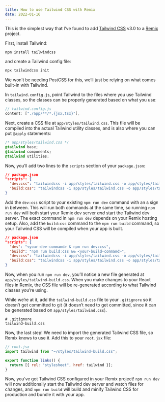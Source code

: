 ```yaml
---
title: How to use Tailwind CSS with Remix
date: 2022-01-16
---
```


This is the simplest way that I’ve found to add [Tailwind CSS](https://tailwindcss.com) v3.0 to a [Remix](https://remix.run) project.

First, install Tailwind:

```sh
npm install tailwindcss
```

and create a Tailwind config file:

```sh
npx tailwindcss init
```

We won’t be needing PostCSS for this, we’ll just be relying on what comes built-in with Tailwind.

In `tailwind.config.js`, point Tailwind to the files where you use Tailwind classes, so the classes can be properly generated based on what you use:

```js
// tailwind.config.js
content: ["./app/**/*.{jsx,tsx}"],
```

Next, create a CSS file at `app/styles/tailwind.css`. This file will be compiled into the actual Tailwind utility classes, and is also where you can put `@apply` statements:

```css
/* app/styles/tailwind.css */
@tailwind base;
@tailwind components;
@tailwind utilities;
```

Now, you’ll add two lines to the `scripts` section of your `package.json`:

```json
// package.json
"scripts": {
  "dev:css": "tailwindcss -i app/styles/tailwind.css -o app/styles/tailwind-build.css --watch",
  "build:css": "tailwindcss -i app/styles/tailwind.css -o app/styles/tailwind-build.css --minify"
}
```

Add the `dev:css` script to your existing `npm run dev` command with an `&` sign in between. This will run both commands at the same time, so running `npm run dev` will both start your Remix dev server _and_ start the Tailwind dev server. The exact command in `npm run dev` depends on your Remix hosting setup. Also, add the `build:css` command to the `npm run build` command, so your Tailwind CSS will be compiled when your app is built.

```json
// package.json
"scripts": {
  "dev": "<your-dev-command> & npm run dev:css",
  "build": "npm run build:css && <your-build-command>",
  "dev:css": "tailwindcss -i app/styles/tailwind.css -o app/styles/tailwind-build.css --watch",
  "build:css": "tailwindcss -i app/styles/tailwind.css -o app/styles/tailwind-build.css --minify"
}
```

Now, when you run `npm run dev`, you’ll notice a new file generated at `app/styles/tailwind-build.css`. When you make changes to your React files in Remix, the CSS file will be re-generated according to what Tailwind classes you’re using.

While we’re at it, add the `tailwind-build.css` file to your `.gitignore` so it doesn’t get committed to git (it doesn’t need to get committed, since it can be generated based on `app/styles/tailwind.css`).

```
# .gitignore
tailwind-build.css
```

Now, the last step! We need to import the generated Tailwind CSS file, so Remix knows to use it. Add this to your `root.jsx` file:

```javascript
// root.jsx
import tailwind from "~/styles/tailwind-build.css";

export function links() {
  return [{ rel: "stylesheet", href: tailwind }];
}
```

Now, you’ve got Tailwind CSS configured in your Remix project! `npm run dev` will now additionally start the Tailwind dev server and watch files for changes, and `npm run build` will build and minify Tailwind CSS for production and bundle it with your app.

